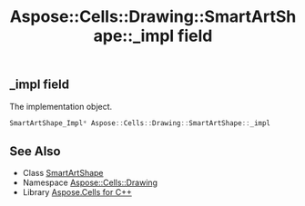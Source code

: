 ﻿---
title: Aspose::Cells::Drawing::SmartArtShape::_impl field
linktitle: _impl
second_title: Aspose.Cells for C++ API Reference
description: 'Aspose::Cells::Drawing::SmartArtShape::_impl field. The implementation object in C++.'
type: docs
weight: 700
url: /cpp/aspose.cells.drawing/smartartshape/_impl/
---
## _impl field


The implementation object.

```cpp
SmartArtShape_Impl* Aspose::Cells::Drawing::SmartArtShape::_impl
```

## See Also

* Class [SmartArtShape](../)
* Namespace [Aspose::Cells::Drawing](../../)
* Library [Aspose.Cells for C++](../../../)
